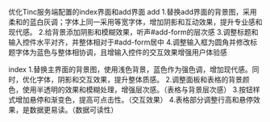 优化Tinc服务端配置的index界面和add界面
add
1.替换add界面的背景图，采用柔和的蓝白灰调；字体上同一采用等宽字体，增加阴影和互动效果，提升专业感和现代感。
2.给背景添加阴影和模糊效果，听声#add-form的层次感
3.调整标题和输入控件水平对齐，并整体相对于#add-form居中
4.调整输入框为圆角并修改标题字体为蓝色与整体相协调，且增输入控件的交互效果增强用户体验感

index
1.替换主界面的背景图，使用浅色背景，蓝色作为强色调，增加现代感。同时，优化字体，阴影和交互效果，提升整体质感。
2.调整面板和表格的背景颜色，使用半透明的效果和模糊处理，增强层次感。（表格与背景层次感）
3.按钮样式增加悬停和渐变色，提高可点击性。（交互效果）
4.表格部分调整行高和悬停效果，是数据更易读。（数据可读性）